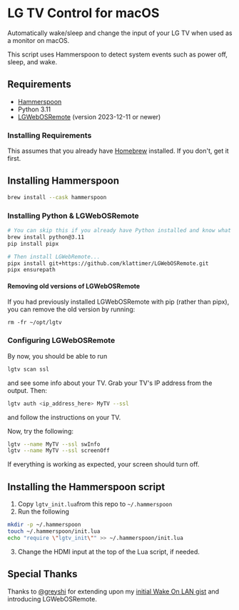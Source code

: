 # LG TV Control for macOS

Automatically wake/sleep and change the input of your LG TV when used as a monitor on macOS.

This script uses Hammerspoon to detect system events such as power off, sleep, and wake.

## Requirements

- [Hammerspoon](https://www.hammerspoon.org/)
- Python 3.11
- [LGWebOSRemote](https://github.com/klattimer/LGWebOSRemote) (version 2023-12-11 or newer)

### Installing Requirements

This assumes that you already have [Homebrew](https://brew.sh) installed. If you don't, get it first.

## Installing Hammerspoon

```sh
brew install --cask hammerspoon
```

### Installing Python & LGWebOSRemote

```sh
# You can skip this if you already have Python installed and know what you're doing.
brew install python@3.11
pip install pipx

# Then install LGWebRemote...
pipx install git+https://github.com/klattimer/LGWebOSRemote.git
pipx ensurepath
```

#### Removing old versions of LGWebOSRemote

If you had previously installed LGWebOSRemote with pip (rather than pipx),
you can remove the old version by running:

```
rm -fr ~/opt/lgtv
```

### Configuring LGWebOSRemote

By now, you should be able to run

```sh
lgtv scan ssl
```

and see some info about your TV. Grab your TV's IP address from the output. Then:

```sh
lgtv auth <ip_address_here> MyTV --ssl
```

and follow the instructions on your TV.

Now, try the following:

```sh
lgtv --name MyTV --ssl swInfo
lgtv --name MyTV --ssl screenOff
```

If everything is working as expected, your screen should turn off.

## Installing the Hammerspoon script

1. Copy `lgtv_init.lua`from this repo to `~/.hammerspoon`
2. Run the following

```sh
mkdir -p ~/.hammerspoon
touch ~/.hammerspoon/init.lua
echo "require \"lgtv_init\"" >> ~/.hammerspoon/init.lua
```

3. Change the HDMI input at the top of the Lua script, if needed.

## Special Thanks

Thanks to [@greyshi](https://github.com/greyshi) for extending upon my [initial Wake On LAN gist](https://gist.github.com/cmer/bd40d9da0055d257c5aab2e0143ee17b) and introducing LGWebOSRemote.
